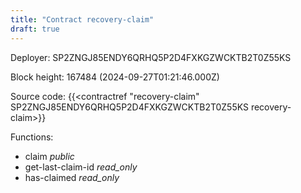 ```yaml
---
title: "Contract recovery-claim"
draft: true
---
```

Deployer: SP2ZNGJ85ENDY6QRHQ5P2D4FXKGZWCKTB2T0Z55KS


 



Block height: 167484 (2024-09-27T01:21:46.000Z)

Source code: {{<contractref "recovery-claim" SP2ZNGJ85ENDY6QRHQ5P2D4FXKGZWCKTB2T0Z55KS recovery-claim>}}

Functions:

* claim _public_
* get-last-claim-id _read_only_
* has-claimed _read_only_
